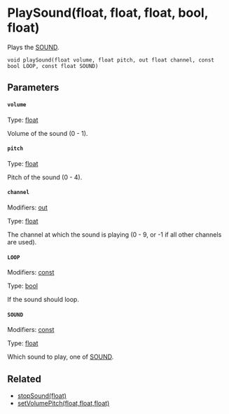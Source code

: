 

# PlaySound(float, float, float, bool, float)

Plays the [SOUND](#SOUND).

```
void playSound(float volume, float pitch, out float channel, const bool LOOP, const float SOUND)
```

## Parameters

#### `volume`
Type: [float](/MdDocs/Types/Float.md)

Volume of the sound (0 - 1).

#### `pitch`
Type: [float](/MdDocs/Types/Float.md)

Pitch of the sound (0 - 4).

#### `channel`
Modifiers: [out](/MdDocs/Modifiers/Out.md)

Type: [float](/MdDocs/Types/Float.md)

The channel at which the sound is playing (0 - 9, or -1 if all other channels are used).

#### `LOOP`
Modifiers: [const](/MdDocs/Modifiers/Constant.md)

Type: [bool](/MdDocs/Types/Bool.md)

If the sound should loop.

#### `SOUND`
Modifiers: [const](/MdDocs/Modifiers/Constant.md)

Type: [float](/MdDocs/Types/Float.md)

Which sound to play, one of [SOUND](/MdDocs/Constants/SOUND.md).

## Related

 - [stopSound(float)](/MdDocs/Functions/StopSound.float.md)
 - [setVolumePitch(float,float,float)](/MdDocs/Functions/SetVolumePitch.float.float.float.md)


